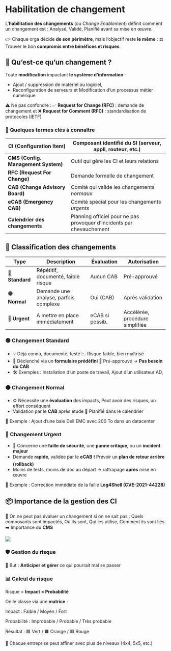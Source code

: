 # Habilitation de changement

L’**habilitation des changements** (ou *Change Enablement*) définit comment un changement est : Analysé, Validé, Planifié avant sa mise en œuvre.

👉 Chaque orga décide **de son périmètre**, mais l’objectif reste **le même** : ⚖️ Trouver le bon **compromis entre bénéfices et risques**.

## **🔁 Qu’est-ce qu’un changement ?**

Toute **modification** impactant **le système d’information** : 
- Ajout / suppression de matériel ou logiciel,
- Reconfiguration de serveurs et Modification d’un processus métier numérique
  
⚠️ Ne pas confondre : ✅ **Request for Change (RFC)** : demande de changement et ❌ **Request for Comment (RFC)** : standardisation de protocoles (IETF)

### **🔩 Quelques termes clés à connaître**

| **CI (Configuration Item)** | Composant identifié du SI (serveur, appli, routeur, etc.) |
|--|--|
| **CMS (Config. Management System)** | Outil qui gère les CI et leurs relations |
| **RFC (Request For Change)** | Demande formelle de changement |
| **CAB (Change Advisory Board)** | Comité qui valide les changements *normaux* |
| **eCAB (Emergency CAB)** | Comité spécial pour les changements *urgents* |
| **Calendrier des changements** | Planning officiel pour ne pas provoquer d’incidents par chevauchement |

## **🧠 Classification des changements**

| **Type** | **Description** | **Évaluation** | **Autorisation** |
|--|--|--|--|
| 🔵 **Standard** | Répétitif, documenté, faible risque | Aucun CAB | Pré-approuvé |
| 🟠 **Normal** | Demande une analyse, parfois complexe | Oui (CAB) | Après validation |
| 🔴 **Urgent** | A mettre en place immédiatement | eCAB si possib. | Accélérée, procédure simplifiée |

### **🟢 Changement Standard**

- 💡 Déjà connu, documenté, testé 📉 Risque faible, bien maîtrisé
- 📄 Déclenché via un **formulaire prédéfini** 🔐 Pré-approuvé → **Pas besoin du CAB**
- 🛠️ Exemples : Installation d’un poste de travail, Ajout d’un utilisateur AD,

### **🟠 Changement Normal**

- ⚙️ Nécessite une **évaluation** des impacts, Peut avoir des risques, un effort conséquent
- Validation par le **CAB** après étude 🔁 Planifié dans le calendrier

🧪 Exemple : Ajout d’une baie Dell EMC avec 200 To dans un datacenter

### **🔴 Changement Urgent**

- 🚨 Concerne une **faille de sécurité**, une **panne critique**, ou un **incident majeur**
- Demande **rapide**, validée par le **eCAB** ❗ Prévoir un **plan de retour arrière (rollback)**
- Moins de tests, moins de doc au départ → rattrapage **après** mise en œuvre

🧪 Exemple : Correction immédiate de la faille **Log4Shell (CVE-2021-44228)**

## **📦 Importance de la gestion des CI**

🎯 On ne peut pas évaluer un changement si on ne sait pas : Quels composants sont impactés, Où ils sont, Qui les utilise, Comment ils sont liés ➡️ Importance du **CMS**

![](../../media/Cours-Intro-ITIL4-V2-Habilitation-de-changement-image1.png)

### **🛡️ Gestion du risque**

🎯 But : **Anticiper et gérer** ce qui pourrait mal se passer

### **📊 Calcul du risque**

Risque = **Impact × Probabilité**

On le classe via une **matrice** :

Impact : Faible / Moyen / Fort

Probabilité : Improbable / Probable / Très probable

Résultat : 🟩 Vert / 🟧 Orange / 🟥 Rouge

🧠 Chaque entreprise peut affiner avec plus de niveaux (4x4, 5x5, etc.)



